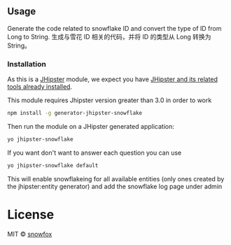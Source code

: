 ## Usage

Generate the code related to snowflake ID and convert the type of ID from Long to String.
生成与雪花 ID 相关的代码，并将 ID 的类型从 Long 转换为 String。

### Installation

As this is a [JHipster](http://jhipster.github.io/) module, we expect you have [JHipster and its related tools already installed](http://jhipster.github.io/installation.html).

This module requires Jhipster version greater than 3.0 in order to work

```bash
npm install -g generator-jhipster-snowflake
```

Then run the module on a JHipster generated application:

```bash
yo jhipster-snowflake
```

If you want don't want to answer each question you can use

```bash
yo jhipster-snowflake default
```
This will enable snowflakeing for all available entities (only ones created by the jhipster:entity generator) and add the snowflake log page under admin

# License  
MIT © [snowfox](https://github.com/little-snow-fox)
